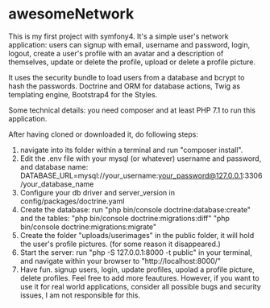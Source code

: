 # awesomeNetwork
This is my first project with symfony4. It's a simple user's network application: 
users can signup with email, username and password,
login, logout, create a user's profile with an avatar and a description of themselves, update or delete the profile, 
upload or delete a profile picture.

It uses the security bundle to load users from a database and bcrypt to hash the passwords.
Doctrine and ORM for database actions, Twig as templating engine, Bootstrap4 for the Styles.

Some technical details: you need composer and at least PHP 7.1 to run this application. 

After having cloned or downloaded it, do following steps:

1) navigate into its folder within a terminal and run "composer install".
2) Edit the .env file with your mysql (or whatever) username and password, and database name:        DATABASE_URL=mysql://your_username:your_password@127.0.0.1:3306/your_database_name
3) Configure your db driver and server_version in config/packages/doctrine.yaml
4) Create the database: run "php bin/console doctrine:database:create" and the tables: "php bin/console doctrine:migrations:diff" 
     "php bin/console doctrine:migrations:migrate"
5) Create the folder "uploads/userimages" in the public folder, it will hold the user's profile pictures. (for some reason it disappeared.)
6) Start the server: run "php -S 127.0.0.1:8000 -t public" in your terminal, and navigate within your browser to "http://localhost:8000/"
7) Have fun. signup users, login, update profiles, upolad a profile picture, delete profiles. 
Feel free to add more feautures.
However, if you want to use it for real world applications, consider all possible bugs and security issues, I am not responsible for this.

